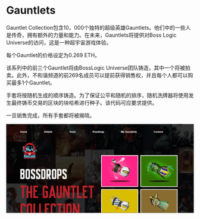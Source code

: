 # Gauntlets

Gauntlet Collection包含10，000个独特的超级英雄Gauntlets。他们中的一些人是传奇，拥有额外的力量和能力。在未来，Gauntlets将提供对Boss Logic Universe的访问，这是一种超宇宙游戏体验。

每个Gauntlet的价格设定为0.269 ETH。

该系列中的前三个Gauntlet将由BossLogic Universe团队铸造，其中一个将被拍卖。此外，不和谐频道的前269名成员可以提前获得销售权，并且每个人都可以购买最多1个Gauntlet。

手套将按随机生成的顺序铸造。为了保证公平和随机的排序，随机洗牌器将使用发生最终铸币交易的区块的块哈希进行种子。该代码可应要求提供。

一旦销售完成，所有手套都将被揭晓。

![nft](01.png)
